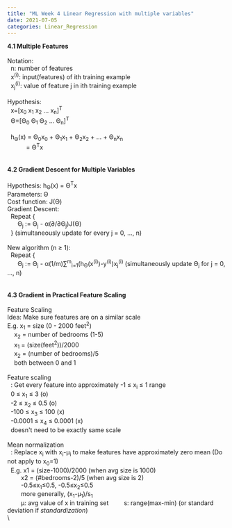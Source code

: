 ```yaml
---
title: "ML Week 4 Linear Regression with multiple variables"
date: 2021-07-05
categories: Linear_Regression
---
```

**4.1 Multiple Features**\
\
Notation:\
&nbsp; n: number of features\
&nbsp; x<sup>(i)</sup>: input(features) of ith training example\
&nbsp; x<sub>j</sub><sup>(i)</sup>: value of feature j in ith training example\
\
Hypothesis:\
&nbsp; x=[x<sub>0</sub> x<sub>1</sub> x<sub>2</sub> ... x<sub>n</sub>]<sup>T</sup>\
&nbsp; Θ=[Θ<sub>0</sub> Θ<sub>1</sub> Θ<sub>2</sub> ... Θ<sub>n</sub>]<sup>T</sup>\
\
&nbsp; h<sub>Θ</sub>(x) = Θ<sub>0</sub>x<sub>0</sub> + Θ<sub>1</sub>x<sub>1</sub> + Θ<sub>2</sub>x<sub>2</sub> + ... + Θ<sub>n</sub>x<sub>n</sub>\
&nbsp; &nbsp; &nbsp; &nbsp; &nbsp; &nbsp;= Θ<sup>T</sup>x\
\
\
**4.2 Gradient Descent for Multiple Variables**\
\
Hypothesis: h<sub>Θ</sub>(x) = Θ<sup>T</sup>x\
Parameters: Θ\
Cost function: J(Θ)\
Gradient Descent:\
&nbsp; Repeat {\
&nbsp; &nbsp; &nbsp; Θ<sub>j</sub> := Θ<sub>j</sub> - α(∂/∂Θ<sub>j</sub>)J(Θ)\
&nbsp; } (simultaneously update for every j = 0, ..., n)\
\
New algorithm (n ≥ 1):\
&nbsp; Repeat {\
&nbsp; &nbsp; &nbsp; Θ<sub>j</sub> := Θ<sub>j</sub> - α(1/m)∑<sup>m</sup><sub>i=1</sub>(h<sub>Θ</sub>(x<sup>(i)</sup>)-y<sup>(i)</sup>)x<sub>j</sub><sup>(i)</sup> (simultaneously update Θ<sub>j</sub> for j = 0, ..., n)\
\
\
**4.3 Gradient in Practical Feature Scaling**\
\
Feature Scaling\
Idea: Make sure features are on a similar scale\
E.g. x<sub>1</sub> = size (0 - 2000 feet<sup>2</sup>)\
&nbsp; &nbsp; x<sub>2</sub> = number of bedrooms (1-5)\
&nbsp; &nbsp; x<sub>1</sub> = (size(feet<sup>2</sup>))/2000\
&nbsp; &nbsp; x<sub>2</sub> = (number of bedrooms)/5\
&nbsp; &nbsp; both between 0 and 1\
\
Feature scaling\
&nbsp; : Get every feature into approximately -1 ≤ x<sub>i</sub> ≤ 1 range\
&nbsp; 0 ≤ x<sub>1</sub> ≤ 3 (o)\
&nbsp; -2 ≤ x<sub>2</sub> ≤ 0.5 (o)\
&nbsp; -100 ≤ x<sub>3</sub> ≤ 100 (x)\
&nbsp; -0.0001 ≤ x<sub>4</sub> ≤ 0.0001 (x)\
&nbsp; doesn't need to be exactly same scale\
\
Mean normalization\
&nbsp; : Replace x<sub>i</sub> with x<sub>i</sub>-μ<sub>i</sub> to make features have approximately zero mean (Do not apply to x<sub>0</sub>=1)\
&nbsp; E.g. x1 = (size-1000)/2000 (when avg size is 1000)\
&nbsp; &nbsp; &nbsp; &nbsp; x2 = (#bedrooms-2)/5 (when avg size is 2)\
&nbsp; &nbsp; &nbsp; &nbsp; -0.5≤x<sub>1</sub>≤0.5, -0.5≤x<sub>2</sub>≤0.5\
&nbsp; &nbsp; &nbsp; &nbsp; more generally, (x<sub>1</sub>-μ<sub>1</sub>)/s<sub>1</sub>\
&nbsp; &nbsp; &nbsp; &nbsp; μ: avg value of x in training set
&nbsp; &nbsp; &nbsp; &nbsp; s: range(max-min) (or standard deviation if *standardization*)\
\

